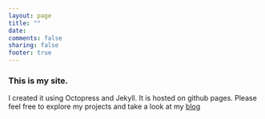```yaml
---
layout: page
title: ""
date: 
comments: false
sharing: false
footer: true
---
```


### This is my site.

I created it using Octopress and Jekyll.  It is hosted on github pages.  Please feel free to explore my projects and take a look at my [blog](http://blog.cgack.com)
